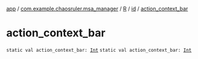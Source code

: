 [app](../../../index.md) / [com.example.chaosruler.msa_manager](../../index.md) / [R](../index.md) / [id](index.md) / [action_context_bar](.)

# action_context_bar

`static val action_context_bar: `[`Int`](https://kotlinlang.org/api/latest/jvm/stdlib/kotlin/-int/index.html)
`static val action_context_bar: `[`Int`](https://kotlinlang.org/api/latest/jvm/stdlib/kotlin/-int/index.html)